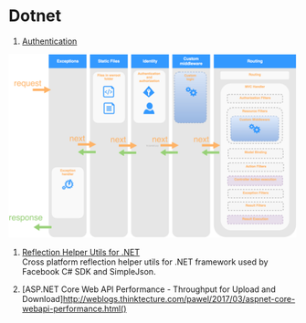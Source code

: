 # Dotnet

1. [Authentication](./Auth/Readme.MD)

![net core pipeline](./assets/aspnet-core-pipeline-with-middleware.png)

1. [Reflection Helper Utils for .NET](https://jonlabelle.com/snippets/view/csharp/reflection-helper-utils-for-net)  
Cross platform reflection helper utils for .NET framework used by Facebook C# SDK and SimpleJson.

2. [ASP.NET Core Web API Performance - Throughput for Upload and Download]http://weblogs.thinktecture.com/pawel/2017/03/aspnet-core-webapi-performance.html()